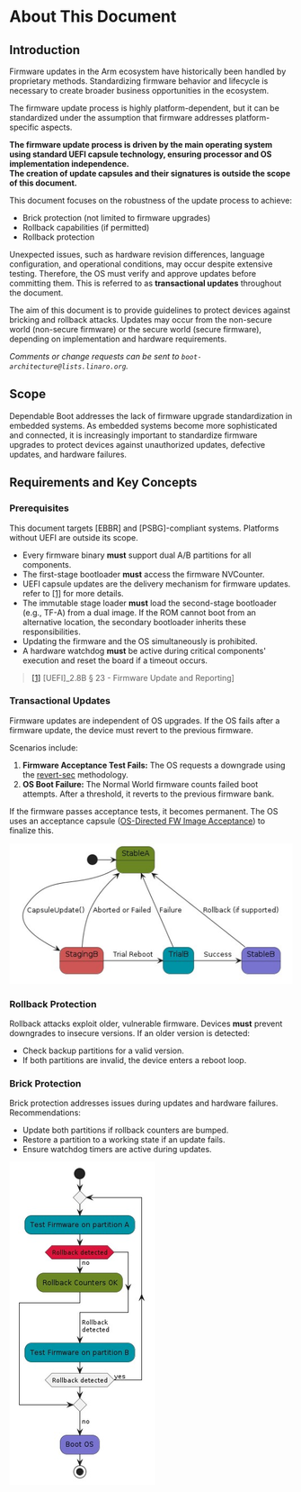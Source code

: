 <!--SPDX-License-Identifier:** CC-BY-SA-4.0-->
# About This Document

## Introduction

Firmware updates in the Arm ecosystem have historically been handled by proprietary methods. Standardizing firmware behavior and lifecycle is necessary to create broader business opportunities in the ecosystem.

The firmware update process is highly platform-dependent, but it can be standardized under the assumption that firmware addresses platform-specific aspects. 

**The firmware update process is driven by the main operating system using standard UEFI capsule technology, ensuring processor and OS implementation independence.**  
**The creation of update capsules and their signatures is outside the scope of this document.**

This document focuses on the robustness of the update process to achieve:

- Brick protection (not limited to firmware upgrades)
- Rollback capabilities (if permitted)
- Rollback protection

Unexpected issues, such as hardware revision differences, language configuration, and operational conditions, may occur despite extensive testing. Therefore, the OS must verify and approve updates before committing them. This is referred to as **transactional updates** throughout the document.

The aim of this document is to provide guidelines to protect devices against bricking and rollback attacks. Updates may occur from the non-secure world (non-secure firmware) or the secure world (secure firmware), depending on implementation and hardware requirements.

*Comments or change requests can be sent to `boot-architecture@lists.linaro.org`.*


## Scope

Dependable Boot addresses the lack of firmware upgrade standardization in embedded systems. As embedded systems become more sophisticated and connected, it is increasingly important to standardize firmware upgrades to protect devices against unauthorized updates, defective updates, and hardware failures.


## Requirements and Key Concepts

### Prerequisites

This document targets [EBBR] and [PSBG]-compliant systems. Platforms without UEFI are outside its scope.

- Every firmware binary **must** support dual A/B partitions for all components.
- The first-stage bootloader **must** access the firmware NVCounter.
- UEFI capsule updates are the delivery mechanism for firmware updates. refer to [[1]](#ueficapsuleupdatenote) for more details.
- The immutable stage loader **must** load the second-stage bootloader (e.g., TF-A) from a dual image. If the ROM cannot boot from an alternative location, the secondary bootloader inherits these responsibilities.
- Updating the firmware and the OS simultaneously is prohibited.
- A hardware watchdog **must** be active during critical components' execution and reset the board if a timeout occurs.

[ueficapsuleupdatenote]: https://gitlab.com/Linaro/trustedsubstrate/mbfw/-/blob/master/source/chapter1-about.rst?ref_type=heads&plain=0#id3
>[[1]](#ueficapsuleupdatenote) [UEFI]_2.8B § 23 - Firmware Update and Reporting]

### Transactional Updates

Firmware updates are independent of OS upgrades. If the OS fails after a firmware update, the device must revert to the previous firmware. 

Scenarios include:

1. **Firmware Acceptance Test Fails:** The OS requests a downgrade using the [revert-sec](#revert-sec) methodology.
2. **OS Boot Failure:** The Normal World firmware counts failed boot attempts. After a threshold, it reverts to the previous firmware bank.

If the firmware passes acceptance tests, it becomes permanent. The OS uses an acceptance capsule ([OS-Directed FW Image Acceptance](#os-directed-fw-image-acceptance)) to finalize this.

![Transactional updates](images/transactional_updates.jpg)

### Rollback Protection

Rollback attacks exploit older, vulnerable firmware. Devices **must** prevent downgrades to insecure versions. If an older version is detected:

- Check backup partitions for a valid version.
- If both partitions are invalid, the device enters a reboot loop.


### Brick Protection

Brick protection addresses issues during updates and hardware failures. Recommendations:

- Update both partitions if rollback counters are bumped.
- Restore a partition to a working state if an update fails.
- Ensure watchdog timers are active during updates.

![brick protection](images/brick_protection.jpg)
